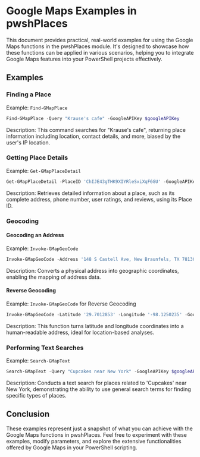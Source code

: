 # Google Maps Examples in pwshPlaces

This document provides practical, real-world examples for using the Google Maps functions in the pwshPlaces module. It's designed to showcase how these functions can be applied in various scenarios, helping you to integrate Google Maps features into your PowerShell projects effectively.

## Examples

### Finding a Place

Example: `Find-GMapPlace`

```powershell
Find-GMapPlace -Query "Krause's cafe" -GoogleAPIKey $googleAPIKey
```

Description: This command searches for "Krause's cafe", returning place information including location, contact details, and more, biased by the user's IP location.

### Getting Place Details

Example: `Get-GMapPlaceDetail`

```powershell
Get-GMapPlaceDetail -PlaceID 'ChIJE43gTHK9XIYRleSxiXqF6GU' -GoogleAPIKey $googleAPIKey
```

Description: Retrieves detailed information about a place, such as its complete address, phone number, user ratings, and reviews, using its Place ID.

### Geocoding

#### Geocoding an Address

Example: `Invoke-GMapGeoCode`

```powershell
Invoke-GMapGeoCode -Address '148 S Castell Ave, New Braunfels, TX 78130, United States' -GoogleAPIKey $googleAPIKey
```

Description: Converts a physical address into geographic coordinates, enabling the mapping of address data.

#### Reverse Geocoding

Example: `Invoke-GMapGeoCode` for Reverse Geocoding

```powershell
Invoke-GMapGeoCode -Latitude '29.7012853' -Longitude '-98.1250235' -GoogleAPIKey $googleAPIKey
```

Description: This function turns latitude and longitude coordinates into a human-readable address, ideal for location-based analyses.

### Performing Text Searches

Example: `Search-GMapText`

```powershell
Search-GMapText -Query "Cupcakes near New York" -GoogleAPIKey $googleAPIKey
```

Description: Conducts a text search for places related to 'Cupcakes' near New York, demonstrating the ability to use general search terms for finding specific types of places.

## Conclusion

These examples represent just a snapshot of what you can achieve with the Google Maps functions in pwshPlaces. Feel free to experiment with these examples, modify parameters, and explore the extensive functionalities offered by Google Maps in your PowerShell scripting.
